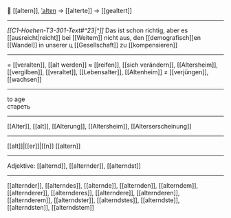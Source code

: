 👴 [[altern]], [ˈaltɐn](https://youglish.com/pronounce/altern/german) → [[alterte]] → [[gealtert]]

---
*[[C1-Hoehen-T3-301-Text#^23|^]]* Das ist schon richtig, aber es [[ausreicht|reicht]] bei [[Weitem]] nicht aus, den [[demografisch]]en [[Wandel]] in unserer ц [[Gesellschaft]] zu [[kompensieren]]

---
= [[veralten]], [[alt werden]]
≈ [[reifen]], [[sich verändern]], [[Altersheim]], [[vergilben]], [[veraltet]], [[Lebensalter]], [[Altenheim]]
≠ [[verjüngen]], [[wachsen]]

---
to age  
стареть

---
[[Alter]], [[alt]], [[Alterung]], [[Altersheim]], [[Alterserscheinung]]

---
[[alt]]|[[er]]|[[n]]
[[altern]]


---
Adjektive: [[alternd]], [[alternder]], [[alterndst]]

---
[[alternder]], [[alterndes]], [[alternde]], [[alternden]], [[alterndem]], [[alternderer]], [[alternderes]], [[alterndere]], [[alternderen]], [[alternderem]], [[alterndster]], [[alterndstes]], [[alterndste]], [[alterndsten]], [[alterndstem]]